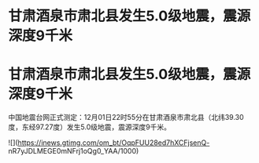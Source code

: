 # 甘肃酒泉市肃北县发生5.0级地震，震源深度9千米

# 甘肃酒泉市肃北县发生5.0级地震，震源深度9千米

中国地震台网正式测定：12月01日22时55分在甘肃酒泉市肃北县（北纬39.30度，东经97.27度）发生5.0级地震，震源深度9千米。

![](https://inews.gtimg.com/om_bt/OqpFUU28ed7hXCFjsenQ-
nR7yJDLMEGE0mNFrj1oQg0_YAA/1000)


